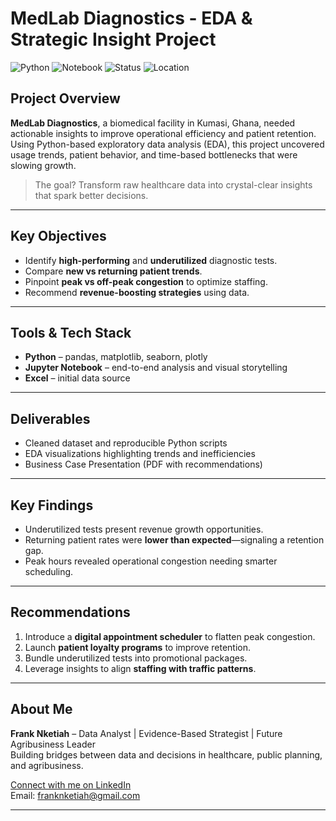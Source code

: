 
# MedLab Diagnostics - EDA & Strategic Insight Project

![Python](https://img.shields.io/badge/Made%20with-Python-blue)
![Notebook](https://img.shields.io/badge/Tool-Jupyter%20Notebook-orange)
![Status](https://img.shields.io/badge/Status-Completed-brightgreen)
![Location](https://img.shields.io/badge/Based%20in-Kumasi%2C%20Ghana-yellow)

## Project Overview

**MedLab Diagnostics**, a biomedical facility in Kumasi, Ghana, needed actionable insights to improve operational efficiency and patient retention. Using Python-based exploratory data analysis (EDA), this project uncovered usage trends, patient behavior, and time-based bottlenecks that were slowing growth.

> The goal? Transform raw healthcare data into crystal-clear insights that spark better decisions.

---

## Key Objectives

- Identify **high-performing** and **underutilized** diagnostic tests.
- Compare **new vs returning patient trends**.
- Pinpoint **peak vs off-peak congestion** to optimize staffing.
- Recommend **revenue-boosting strategies** using data.

---

## Tools & Tech Stack

- **Python** – pandas, matplotlib, seaborn, plotly
- **Jupyter Notebook** – end-to-end analysis and visual storytelling
- **Excel** – initial data source

---


## Deliverables

- Cleaned dataset and reproducible Python scripts
- EDA visualizations highlighting trends and inefficiencies
- Business Case Presentation (PDF with recommendations)

---

## Key Findings

- Underutilized tests present revenue growth opportunities.
- Returning patient rates were **lower than expected**—signaling a retention gap.
- Peak hours revealed operational congestion needing smarter scheduling.


---

## Recommendations

1. Introduce a **digital appointment scheduler** to flatten peak congestion.
2. Launch **patient loyalty programs** to improve retention.
3. Bundle underutilized tests into promotional packages.
4. Leverage insights to align **staffing with traffic patterns**.

---


## About Me

**Frank Nketiah** – Data Analyst | Evidence-Based Strategist | Future Agribusiness Leader  
Building bridges between data and decisions in healthcare, public planning, and agribusiness.  

[Connect with me on LinkedIn](https://linkedin.com/in/franknketiah)  
Email: franknketiah@gmail.com

---
